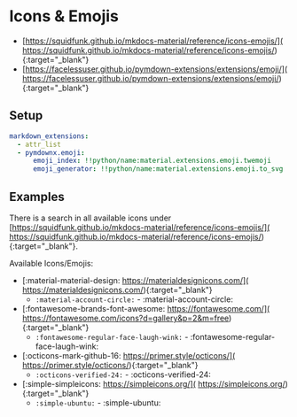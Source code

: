 # Icons & Emojis

* [https://squidfunk.github.io/mkdocs-material/reference/icons-emojis/](
   https://squidfunk.github.io/mkdocs-material/reference/icons-emojis/){:target="_blank"}
* [https://facelessuser.github.io/pymdown-extensions/extensions/emoji/](
   https://facelessuser.github.io/pymdown-extensions/extensions/emoji/){:target="_blank"}

## Setup

```yaml
markdown_extensions:
  - attr_list
  - pymdownx.emoji:
      emoji_index: !!python/name:material.extensions.emoji.twemoji
      emoji_generator: !!python/name:material.extensions.emoji.to_svg
```

## Examples

There is a search in all available icons under
[https://squidfunk.github.io/mkdocs-material/reference/icons-emojis/](
 https://squidfunk.github.io/mkdocs-material/reference/icons-emojis/){:target="_blank"}.

Available Icons/Emojis:

* [:material-material-design: https://materialdesignicons.com/](
   https://materialdesignicons.com/){:target="_blank"}
  * `:material-account-circle:` - :material-account-circle:
* [:fontawesome-brands-font-awesome: https://fontawesome.com/](
   https://fontawesome.com/icons?d=gallery&p=2&m=free){:target="_blank"}
  * `:fontawesome-regular-face-laugh-wink:` - :fontawesome-regular-face-laugh-wink:
* [:octicons-mark-github-16: https://primer.style/octicons/](
   https://primer.style/octicons/){:target="_blank"}
  * `:octicons-verified-24:` - :octicons-verified-24:
* [:simple-simpleicons: https://simpleicons.org/](
   https://simpleicons.org/){:target="_blank"}
  * `:simple-ubuntu:` - :simple-ubuntu:
